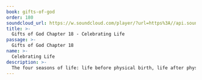 ```yaml
---
book: gifts-of-god
order: 180
soundcloud_url: https://w.soundcloud.com/player/?url=https%3A//api.soundcloud.com/tracks/
title: >-
  Gifts of God Chapter 18 - Celebrating Life
passage: >-
  Gifts of God Chapter 18
name: >-
  Celebrating Life
description: >-
  The four seasons of life: life before physical birth, life after physical birth, life after spiritual birth and life after physical death.
---
```


